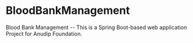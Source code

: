 # BloodBankManagement
Blood Bank Management -- This is a Spring Boot-based web application Project for Anudip Foundation.
